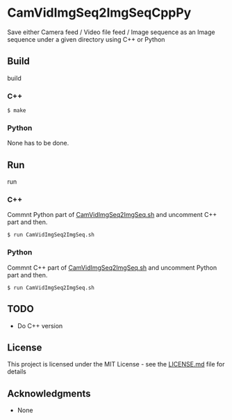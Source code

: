# CamVidImgSeq2ImgSeqCppPy
Save either Camera feed / Video file feed / Image sequence as an Image sequence under a given directory using C++ or Python

## Build

build

### C++

```
$ make
```

### Python

None has to be done.

## Run

run

### C++

Commnt Python part of [CamVidImgSeq2ImgSeq.sh](CamVidImgSeq2ImgSeq.sh) and uncomment C++ part and then.
```
$ run CamVidImgSeq2ImgSeq.sh 
```

### Python

Commnt C++ part of [CamVidImgSeq2ImgSeq.sh](CamVidImgSeq2ImgSeq.sh) and uncomment Python part and then.
```
$ run CamVidImgSeq2ImgSeq.sh 
```

## TODO
* Do C++ version

## License

This project is licensed under the MIT License - see the [LICENSE.md](LICENSE.md) file for details

## Acknowledgments

* None
